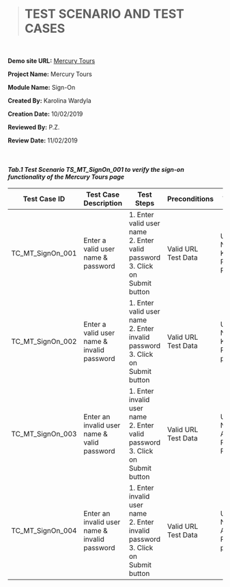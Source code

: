 > # **TEST SCENARIO AND TEST CASES**

&nbsp;

**Demo site URL:** [Mercury Tours](http://newtours.demoaut.com/mercurywelcome.php)

**Project Name:** Mercury Tours

**Module Name:** Sign-On

**Created By:** Karolina Wardyla

**Creation Date:** 10/02/2019

**Reviewed By:** P.Z.

**Review Date:** 11/02/2019

&nbsp;

#### _Tab.1 Test Scenario TS_MT_SignOn_001 to verify the sign-on functionality of the Mercury Tours page_

| Test Case ID | Test Case Description | Test Steps | Preconditions | Test Data | Post Conditions | Expected Result | Actual Result | Status | Executed By | Executed Date | Comments (if any) |
| --- | --- | --- | --- | --- | --- | --- | --- | --- | --- | --- | --- |
| TC_MT_SignOn_001 | Enter a valid user name & password | 1. Enter valid user name <br/> 2. Enter valid password <br/> 3. Click on Submit button | Valid URL <br/> Test Data | User Name: Kalusia Password: P@ssw0rd | 1. User is signed-on. <br/> 2. User is able to see the flight-finder page. | Successful sign-on. | Successful sign-on. | Pass | Tester_K.W. | 11/02/2019 | No comments. |
| TC_MT_SignOn_002 | Enter a valid user name & invalid password | 1. Enter valid user name <br/> 2. Enter invalid password <br/> 3. Click on Submit button | Valid URL <br/> Test Data | User Name: Kalusia Password: password | 1. User is not signed-on. <br/> 2. No message is displayed. | 1. User is not signed-on. <br/> 2. Message "Invalid user name/password" is displayed. | 1. User is not able to sign-on (correct). <br/> 2. No message is displayed (incorrect). | Fail | Tester_K.W. | 11/02/2019 | "Invalid user name/password" message should be implemented. See BUG REPORT (BR_0001) |
| TC_MT_SignOn_003 | Enter an invalid user name & valid password | 1. Enter invalid user name <br/> 2. Enter valid password <br/> 3. Click on Submit button | Valid URL <br/> Test Data | User Name: Andrez10a Password: P@ssw0rd | 1. User is not signed-on. <br/> 2. No message is displayed. | 1. User is not signed-on. <br/> 2. Message "Invalid user name/password" is displayed. | 1. User is not able to sign-on (correct). <br/> 2. No message is displayed (incorrect). | Fail | Tester_K.W. | 11/02/2019 | "Invalid user name/password" message should be implemented. See BUG REPORT (BR_0001) |
| TC_MT_SignOn_004 | Enter an invalid user name & invalid password | 1. Enter invalid user name <br/> 2. Enter invalid password <br/> 3. Click on Submit button | Valid URL <br/> Test Data | User Name: Andrez10a Password: password | 1. User is not signed-on. <br/> 2. No message is displayed. | 1. User is not signed-on. <br/> 2. Message "Invalid user name/password" is displayed. | 1. User is not able to sign-on (correct). <br/> 2. No message is displayed (incorrect). | Fail | Tester_K.W. | 11/02/2019 | "Invalid user name/password" message should be implemented. See BUG REPORT (BR_0001) |                                             